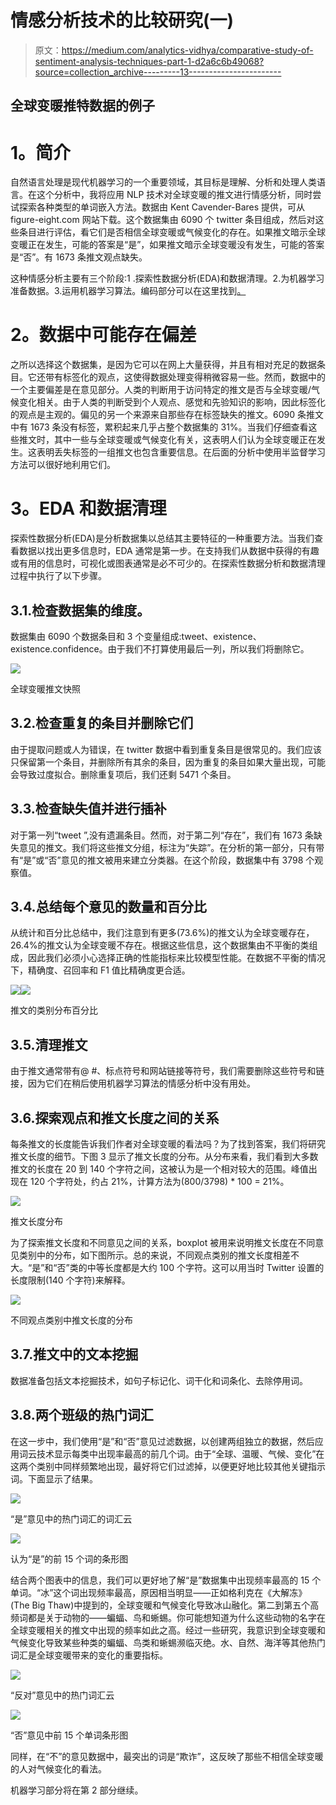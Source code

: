# 情感分析技术的比较研究(一)

> 原文：<https://medium.com/analytics-vidhya/comparative-study-of-sentiment-analysis-techniques-part-1-d2a6c6b49068?source=collection_archive---------13----------------------->

## 全球变暖推特数据的例子

# **1。简介**

自然语言处理是现代机器学习的一个重要领域，其目标是理解、分析和处理人类语言。在这个分析中，我将应用 NLP 技术对全球变暖的推文进行情感分析，同时尝试探索各种类型的单词嵌入方法。数据由 Kent Cavender-Bares 提供，可从 figure-eight.com 网站下载。这个数据集由 6090 个 twitter 条目组成，然后对这些条目进行评估，看它们是否相信全球变暖或气候变化的存在。如果推文暗示全球变暖正在发生，可能的答案是“是”，如果推文暗示全球变暖没有发生，可能的答案是“否”。有 1673 条推文观点缺失。

这种情感分析主要有三个阶段:1 .探索性数据分析(EDA)和数据清理。2.为机器学习准备数据。3.运用机器学习算法。编码部分可以在这里找到[。](https://github.com/wendysg/Sentiment_analysis_global_warming_tweets/blob/master/aly6040_capstone_Python_HuiwenLi.ipynb)

# **2。数据中可能存在偏差**

之所以选择这个数据集，是因为它可以在网上大量获得，并且有相对充足的数据条目。它还带有标签化的观点，这使得数据处理变得稍微容易一些。然而，数据中的一个主要偏差是在意见部分。人类的判断用于访问特定的推文是否与全球变暖/气候变化相关。由于人类的判断受到个人观点、感觉和先验知识的影响，因此标签化的观点是主观的。偏见的另一个来源来自那些存在标签缺失的推文。6090 条推文中有 1673 条没有标签，累积起来几乎占整个数据集的 31%。当我们仔细查看这些推文时，其中一些与全球变暖或气候变化有关，这表明人们认为全球变暖正在发生。这表明丢失标签的一组推文也包含重要信息。在后面的分析中使用半监督学习方法可以很好地利用它们。

# **3。EDA 和数据清理**

探索性数据分析(EDA)是分析数据集以总结其主要特征的一种重要方法。当我们查看数据以找出更多信息时，EDA 通常是第一步。在支持我们从数据中获得的有趣或有用的信息时，可视化或图表通常是必不可少的。在探索性数据分析和数据清理过程中执行了以下步骤。

## 3.1.检查数据集的维度。

数据集由 6090 个数据条目和 3 个变量组成:tweet、existence、existence.confidence。由于我们不打算使用最后一列，所以我们将删除它。

![](img/b151e85cfa47415424d7b64a9c4b03e2.png)

全球变暖推文快照

## 3.2.检查重复的条目并删除它们

由于提取问题或人为错误，在 twitter 数据中看到重复条目是很常见的。我们应该只保留第一个条目，并删除所有其余的条目，因为重复的条目如果大量出现，可能会导致过度拟合。删除重复项后，我们还剩 5471 个条目。

## 3.3.检查缺失值并进行插补

对于第一列“tweet ”,没有遗漏条目。然而，对于第二列“存在”，我们有 1673 条缺失意见的推文。我们将这些推文分组，标注为“失踪”。在分析的第一部分，只有带有“是”或“否”意见的推文被用来建立分类器。在这个阶段，数据集中有 3798 个观察值。

## 3.4.总结每个意见的数量和百分比

从统计和百分比总结中，我们注意到有更多(73.6%)的推文认为全球变暖存在，26.4%的推文认为全球变暖不存在。根据这些信息，这个数据集由不平衡的类组成，因此我们必须小心选择正确的性能指标来比较模型性能。在数据不平衡的情况下，精确度、召回率和 F1 值比精确度更合适。

![](img/63fdd40bac3349f5f453e89fd2d97389.png)![](img/510754187b71a19c29cc6d84daf74d50.png)

推文的类别分布百分比

## 3.5.清理推文

由于推文通常带有@ #、标点符号和网站链接等符号，我们需要删除这些符号和链接，因为它们在稍后使用机器学习算法的情感分析中没有用处。

## 3.6.探索观点和推文长度之间的关系

每条推文的长度能告诉我们作者对全球变暖的看法吗？为了找到答案，我们将研究推文长度的细节。下图 3 显示了推文长度的分布。从分布来看，我们看到大多数推文的长度在 20 到 140 个字符之间，这被认为是一个相对较大的范围。峰值出现在 120 个字符处，约占 21%，计算方法为(800/3798) * 100 = 21%。

![](img/a91de6aa94ff4796ec4f614c97fdbaef.png)

推文长度分布

为了探索推文长度和不同意见之间的关系，boxplot 被用来说明推文长度在不同意见类别中的分布，如下图所示。总的来说，不同观点类别的推文长度相差不大。“是”和“否”类的中等长度都是大约 100 个字符。这可以用当时 Twitter 设置的长度限制(140 个字符)来解释。

![](img/fcb92a74b02cb3706c5d143a7d4aa1c7.png)

不同观点类别中推文长度的分布

## 3.7.推文中的文本挖掘

数据准备包括文本挖掘技术，如句子标记化、词干化和词条化、去除停用词。

## 3.8.两个班级的热门词汇

在这一步中，我们使用“是”和“否”意见过滤数据，以创建两组独立的数据，然后应用词云技术显示每类中出现率最高的前几个词。由于“全球、温暖、气候、变化”在这两个类别中同样频繁地出现，最好将它们过滤掉，以便更好地比较其他关键指示词。下面显示了结果。

![](img/5fedd1ce9b5992b64dc364fc5604a3f8.png)

“是”意见中的热门词汇的词汇云

![](img/13ffba8cba174d8677ca369a91a5f086.png)

认为“是”的前 15 个词的条形图

结合两个图表中的信息，我们可以更好地了解“是”数据集中出现频率最高的 15 个单词。“冰”这个词出现频率最高，原因相当明显——正如格利克在《大解冻》(The Big Thaw)中提到的，全球变暖和气候变化导致冰山融化。第二到第五个高频词都是关于动物的——蝙蝠、鸟和蜥蜴。你可能想知道为什么这些动物的名字在全球变暖相关的推文中出现的频率如此之高。经过一些研究，我意识到全球变暖和气候变化导致某些种类的蝙蝠、鸟类和蜥蜴濒临灭绝。水、自然、海洋等其他热门词汇是全球变暖带来的变化的重要指标。

![](img/c5a7b9fa83f86be715de81666239729c.png)

“反对”意见中的热门词汇云

![](img/78fac7d634501ead7a7a915238b2a1ba.png)

“否”意见中前 15 个单词条形图

同样，在“不”的意见数据中，最突出的词是“欺诈”，这反映了那些不相信全球变暖的人对气候变化的看法。

机器学习部分将在第 2 部分继续。